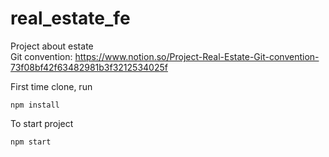 # real_estate_fe

Project about estate  
Git convention: https://www.notion.so/Project-Real-Estate-Git-convention-73f08bf42f63482981b3f3212534025f

First time clone, run 
```
npm install
```

To start project

```
npm start
```